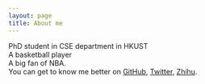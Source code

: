 ```yaml
---
layout: page
title: About me
---
```


<p>PhD student in CSE department in HKUST <br /> 
A basketball player <br /> 
A big fan of NBA. <br />
You can get to know me better on <a href="https://github.com/xiandong79">GitHub</a>, <a href="https://twitter.com/xqiad">Twitter</a>, <a href="https://www.zhihu.com/people/xiandongqi">Zhihu</a>.</p>
